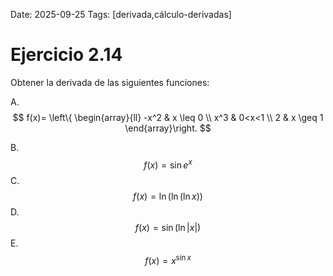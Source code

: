 Date: 2025-09-25
Tags: [derivada,cálculo-derivadas]

# Ejercicio 2.14

 
Obtener la derivada de las siguientes funciones:

A.  
$$
 f(x)= \left\{ \begin{array}{ll}
 -x^2 &  x \leq 0 \\
 x^3 &  0<x<1 \\
 2 &  x \geq 1
\end{array}\right.
$$

B.   $$ f(x)=\sin   e^x$$ 
C.   $$ f(x)= \ln \left( \ln \left( \ln  x \right) \right)$$ 
D.   $$ f(x)=\sin  \left( \ln |x| \right)$$ 
E.   $$ f(x)=x^{\sin   x}$$ 
